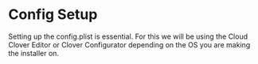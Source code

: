 # Config Setup

Setting up the config.plist is essential. For this we will be using the Cloud Clover Editor or Clover Configurator depending on the OS you are making the installer on.


